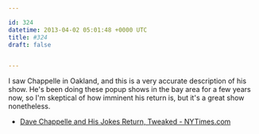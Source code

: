 ```yaml
---

id: 324
datetime: 2013-04-02 05:01:48 +0000 UTC
title: #324
draft: false


---
```


I saw Chappelle in Oakland, and this is a very accurate description of his show. He's been doing these popup shows in the bay area for a few years now, so I'm skeptical of how imminent his return is, but it's a great show nonetheless. 

 
 * [Dave Chappelle and His Jokes Return, Tweaked - NYTimes.com](http://www.nytimes.com/2013/04/02/arts/television/dave-chappelle-and-his-jokes-return-tweaked.html?src=dayp)


